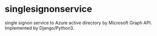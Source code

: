 # singlesignonservice
single signon service to Azure active directory by Microsoft Graph API. Implemented by Django/Python3.
